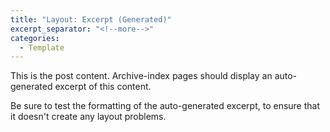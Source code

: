 ```yaml
---
title: "Layout: Excerpt (Generated)"
excerpt_separator: "<!--more-->"
categories:
  - Template
---
```


This is the post content. Archive-index pages should display an auto-generated excerpt of this content.

<!--more-->

Be sure to test the formatting of the auto-generated excerpt, to ensure that it doesn't create any layout problems.

